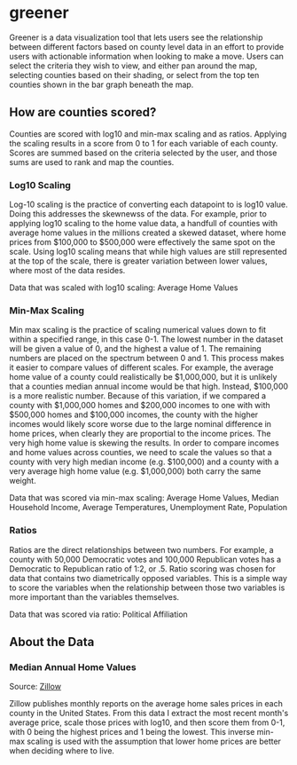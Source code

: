# greener

Greener is a data visualization tool that lets users see the relationship between different factors based on county level data in an effort to provide users with actionable information when looking to make a move. Users can select the criteria they wish to view, and either pan around the map, selecting counties based on their shading, or select from the top ten counties shown in the bar graph beneath the map.

## How are counties scored?

Counties are scored with log10 and min-max scaling and as ratios. Applying the scaling results in a score from 0 to 1 for each variable of each county. Scores are summed based on the criteria selected by the user, and those sums are used to rank and map the counties.

### Log10 Scaling

Log-10 scaling is the practice of converting each datapoint to is log10 value. Doing this addresses the skewnewss of the data. For example, prior to applying log10 scaling to the home value data, a handfull of counties with average home values in the millions created a skewed dataset, where home prices from $100,000 to $500,000 were effectively the same spot on the scale. Using log10 scaling means that while high values are still represented at the top of the scale, there is greater variation between lower values, where most of the data resides.

Data that was scaled with log10 scaling: Average Home Values

### Min-Max Scaling

Min max scaling is the practice of scaling numerical values down to fit within a specified range, in this case 0-1. The lowest number in the dataset will be given a value of 0, and the highest a value of 1. The remaining numbers are placed on the spectrum between 0 and 1. This process makes it easier to compare values of different scales. For example, the average home value of a county could realistically be $1,000,000, but it is unlikely that a counties median annual income would be that high. Instead, $100,000 is a more realistic number. Because of this variation, if we compared a county with $1,000,000 homes and $200,000 incomes to one with with $500,000 homes and $100,000 incomes, the county with the higher incomes would likely score worse due to the large nominal difference in home prices, when clearly they are proportial to the income prices. The very high home value is skewing the results. In order to compare incomes and home values across counties, we need to scale the values so that a county with very high median income (e.g. $100,000) and a county with a very average high home value (e.g. $1,000,000) both carry the same weight.

Data that was scored via min-max scaling: Average Home Values, Median Household Income, Average Temperatures, Unemployment Rate, Population

### Ratios

Ratios are the direct relationships between two numbers. For example, a county with 50,000 Democratic votes and 100,000 Republican votes has a Democratic to Republican ratio of 1:2, or .5. Ratio scoring was chosen for data that contains two diametrically opposed variables. This is a simple way to score the variables when the relationship between those two variables is more important than the variables themselves.

Data that was scored via ratio: Political Affiliation

## About the Data

### Median Annual Home Values

Source: [Zillow]("https://files.zillowstatic.com/research/public_csvs/zhvi/County_zhvi_uc_sfrcondo_tier_0.33_0.67_sm_sa_month.csv?t=1750261630")

Zillow publishes monthly reports on the average home sales prices in each county in the United States. From this data I extract the most recent month's average price, scale those prices with log10, and then score them from 0-1, with 0 being the highest prices and 1 being the lowest. This inverse min-max scaling is used with the assumption that lower home prices are better when deciding where to live. 
